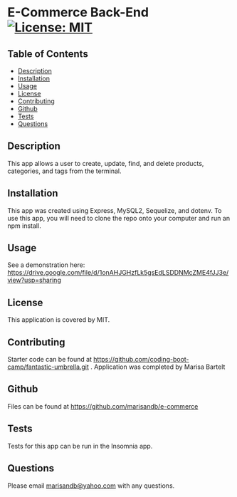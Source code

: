 
# E-Commerce Back-End [![License: MIT](https://img.shields.io/badge/License-MIT-yellow.svg)](https://opensource.org/licenses/MIT)

## Table of Contents
* [Description](#description)
* [Installation](#installation)
* [Usage](#usage)
* [License](#license)
* [Contributing](#contributing)
* [Github](#github)
* [Tests](#tests)
* [Questions](#questions)

<a name='description'></a>
## Description
This app allows a user to create, update, find, and delete products, categories, and tags from the terminal. 

<a name='installation'></a>
## Installation
This app was created using Express, MySQL2, Sequelize, and dotenv. To use this app, you will need to clone the repo onto your computer and run an npm install. 

<a name='usage'></a>
## Usage
See a demonstration here:
https://drive.google.com/file/d/1onAHJGHzfLk5gsEdLSDDNMcZME4fJJ3e/view?usp=sharing

<a name='license'></a>
## License
This application is covered by MIT.

<a name='contributing'></a>
## Contributing
Starter code can be found at https://github.com/coding-boot-camp/fantastic-umbrella.git . Application was completed by Marisa Bartelt

<a name='github'></a>
## Github
Files can be found at https://github.com/marisandb/e-commerce

<a name='tests'></a>
## Tests
Tests for this app can be run in the Insomnia app.

<a name='questions'></a>
## Questions
Please email marisandb@yahoo.com with any questions. 


